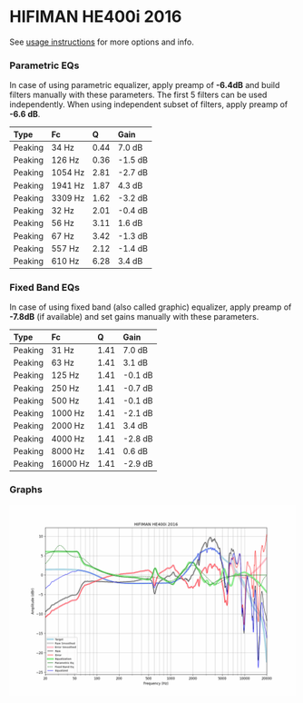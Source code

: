 # HIFIMAN HE400i 2016
See [usage instructions](https://github.com/jaakkopasanen/AutoEq#usage) for more options and info.

### Parametric EQs
In case of using parametric equalizer, apply preamp of **-6.4dB** and build filters manually
with these parameters. The first 5 filters can be used independently.
When using independent subset of filters, apply preamp of **-6.6 dB**.

| Type    | Fc      |    Q | Gain    |
|:--------|:--------|:-----|:--------|
| Peaking | 34 Hz   | 0.44 | 7.0 dB  |
| Peaking | 126 Hz  | 0.36 | -1.5 dB |
| Peaking | 1054 Hz | 2.81 | -2.7 dB |
| Peaking | 1941 Hz | 1.87 | 4.3 dB  |
| Peaking | 3309 Hz | 1.62 | -3.2 dB |
| Peaking | 32 Hz   | 2.01 | -0.4 dB |
| Peaking | 56 Hz   | 3.11 | 1.6 dB  |
| Peaking | 67 Hz   | 3.42 | -1.3 dB |
| Peaking | 557 Hz  | 2.12 | -1.4 dB |
| Peaking | 610 Hz  | 6.28 | 3.4 dB  |

### Fixed Band EQs
In case of using fixed band (also called graphic) equalizer, apply preamp of **-7.8dB**
(if available) and set gains manually with these parameters.

| Type    | Fc       |    Q | Gain    |
|:--------|:---------|:-----|:--------|
| Peaking | 31 Hz    | 1.41 | 7.0 dB  |
| Peaking | 63 Hz    | 1.41 | 3.1 dB  |
| Peaking | 125 Hz   | 1.41 | -0.1 dB |
| Peaking | 250 Hz   | 1.41 | -0.7 dB |
| Peaking | 500 Hz   | 1.41 | -0.1 dB |
| Peaking | 1000 Hz  | 1.41 | -2.1 dB |
| Peaking | 2000 Hz  | 1.41 | 3.4 dB  |
| Peaking | 4000 Hz  | 1.41 | -2.8 dB |
| Peaking | 8000 Hz  | 1.41 | 0.6 dB  |
| Peaking | 16000 Hz | 1.41 | -2.9 dB |

### Graphs
![](./HIFIMAN%20HE400i%202016.png)